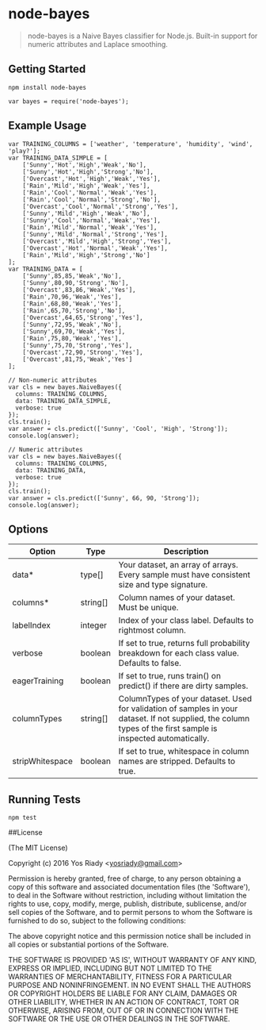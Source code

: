 node-bayes
========

> node-bayes is a Naive Bayes classifier for Node.js. Built-in support for numeric attributes and Laplace smoothing.

## Getting Started

```
npm install node-bayes
```

```
var bayes = require('node-bayes');
```

## Example Usage

```
var TRAINING_COLUMNS = ['weather', 'temperature', 'humidity', 'wind', 'play?'];
var TRAINING_DATA_SIMPLE = [
    ['Sunny','Hot','High','Weak','No'],
    ['Sunny','Hot','High','Strong','No'],
    ['Overcast','Hot','High','Weak','Yes'],
    ['Rain','Mild','High','Weak','Yes'],
    ['Rain','Cool','Normal','Weak','Yes'],
    ['Rain','Cool','Normal','Strong','No'],
    ['Overcast','Cool','Normal','Strong','Yes'],
    ['Sunny','Mild','High','Weak','No'],
    ['Sunny','Cool','Normal','Weak','Yes'],
    ['Rain','Mild','Normal','Weak','Yes'],
    ['Sunny','Mild','Normal','Strong','Yes'],
    ['Overcast','Mild','High','Strong','Yes'],
    ['Overcast','Hot','Normal','Weak','Yes'],
    ['Rain','Mild','High','Strong','No']
];
var TRAINING_DATA = [
    ['Sunny',85,85,'Weak','No'],
    ['Sunny',80,90,'Strong','No'],
    ['Overcast',83,86,'Weak','Yes'],
    ['Rain',70,96,'Weak','Yes'],
    ['Rain',68,80,'Weak','Yes'],
    ['Rain',65,70,'Strong','No'],
    ['Overcast',64,65,'Strong','Yes'],
    ['Sunny',72,95,'Weak','No'],
    ['Sunny',69,70,'Weak','Yes'],
    ['Rain',75,80,'Weak','Yes'],
    ['Sunny',75,70,'Strong','Yes'],
    ['Overcast',72,90,'Strong','Yes'],
    ['Overcast',81,75,'Weak','Yes']
];

// Non-numeric attributes
var cls = new bayes.NaiveBayes({
  columns: TRAINING_COLUMNS,
  data: TRAINING_DATA_SIMPLE,
  verbose: true
});
cls.train();
var answer = cls.predict(['Sunny', 'Cool', 'High', 'Strong']);
console.log(answer);

// Numeric attributes
var cls = new bayes.NaiveBayes({
  columns: TRAINING_COLUMNS,
  data: TRAINING_DATA,
  verbose: true
});
cls.train();
var answer = cls.predict(['Sunny', 66, 90, 'Strong']);
console.log(answer);
```

## Options

| Option        | Type     | Description                                                                                                                                                    |
|---------------|----------|----------------------------------------------------------------------------------------------------------------------------------------------------------------|
| data*         | type[]   | Your dataset, an array of arrays. Every sample must have consistent size and type signature.                                                                   |
| columns*      | string[] | Column names of your dataset. Must be unique.                                                                                                                  |
| labelIndex    | integer  | Index of your class label. Defaults to rightmost column.                                                                                                       |
| verbose       | boolean  | If set to true, returns full probability breakdown for each class value. Defaults to false.                                                                    |
| eagerTraining | boolean  | If set to true, runs train() on predict() if there are dirty samples.                                                                                          |
| columnTypes   | string[] | ColumnTypes of your dataset. Used for validation of samples in your dataset. If not supplied, the column types of the first sample is inspected automatically. |
| stripWhitespace | boolean  | If set to true, whitespace in column names are stripped. Defaults to true.

## Running Tests

```
npm test
```

##License

(The MIT License)

Copyright (c) 2016 Yos Riady &lt;yosriady@gmail.com&gt;

Permission is hereby granted, free of charge, to any person obtaining a copy of this software and associated documentation files (the 'Software'), to deal in the Software without restriction, including without limitation the rights to use, copy, modify, merge, publish, distribute, sublicense, and/or sell copies of the Software, and to permit persons to whom the Software is furnished to do so, subject to the following conditions:

The above copyright notice and this permission notice shall be included in all copies or substantial portions of the Software.

THE SOFTWARE IS PROVIDED 'AS IS', WITHOUT WARRANTY OF ANY KIND, EXPRESS OR IMPLIED, INCLUDING BUT NOT LIMITED TO THE WARRANTIES OF MERCHANTABILITY, FITNESS FOR A PARTICULAR PURPOSE AND NONINFRINGEMENT. IN NO EVENT SHALL THE AUTHORS OR COPYRIGHT HOLDERS BE LIABLE FOR ANY CLAIM, DAMAGES OR OTHER LIABILITY, WHETHER IN AN ACTION OF CONTRACT, TORT OR OTHERWISE, ARISING FROM, OUT OF OR IN CONNECTION WITH THE SOFTWARE OR THE USE OR OTHER DEALINGS IN THE SOFTWARE.